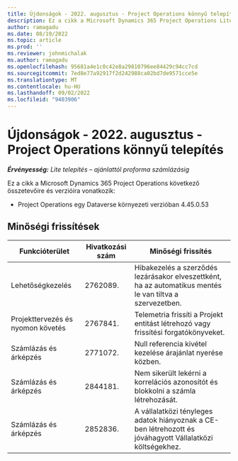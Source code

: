 ```yaml
---
title: Újdonságok - 2022. augusztus - Project Operations könnyű telepítés
description: Ez a cikk a Microsoft Dynamics 365 Project Operations Lite telepítésének 2022. augusztusi kiadásában elérhető minőségi frissítésekről nyújt tájékoztatást.
author: ramagadu
ms.date: 08/19/2022
ms.topic: article
ms.prod: ''
ms.reviewer: johnmichalak
ms.author: ramagadu
ms.openlocfilehash: 95681a4e1c0c42e8a29810796ee84429c94cc7cd
ms.sourcegitcommit: 7ed8e77a92917f2d242988ca02bd7de9571cce5e
ms.translationtype: MT
ms.contentlocale: hu-HU
ms.lasthandoff: 09/02/2022
ms.locfileid: "9403906"
---
```

# <a name="whats-new-august-2022---project-operations-lite-deployment"></a>Újdonságok - 2022. augusztus - Project Operations könnyű telepítés

_**Érvényesség:** Lite telepítés – ajánlattól proforma számlázásig_

Ez a cikk a Microsoft Dynamics 365 Project Operations következő összetevőire és verzióira vonatkozik:

- Project Operations egy Dataverse környezeti verzióban 4.45.0.53

## <a name="quality-updates"></a>Minőségi frissítések

| Funkcióterület | Hivatkozási szám | Minőségi frissítés |
| --- | --- | --- |
|   Lehetőségkezelés | 2762089. | Hibakezelés a szerződés lezárásakor elveszettként, ha az automatikus mentés le van tiltva a szervezetben.|
|Projekttervezés és nyomon követés | 2767841. | Telemetria frissíti a Projekt entitást létrehozó vagy frissítési forgatókönyveket.|
|Számlázás és árképzés | 2771072. | Null referencia kivétel kezelése árajánlat nyerése közben.|
|Számlázás és árképzés | 2844181. |Nem sikerült lekérni a korrelációs azonosítót és blokkolni a számla létrehozását.|
|Számlázás és árképzés | 2852836. | A vállalatközi tényleges adatok hiányoznak a CE-ben létrehozott és jóváhagyott Vállalatközi költségekhez.|
